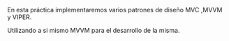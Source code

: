 En esta práctica implementaremos varios patrones de diseño MVC ,MVVM y 
VIPER.

Utilizando a si mismo MVVM para el desarrollo de la misma.
